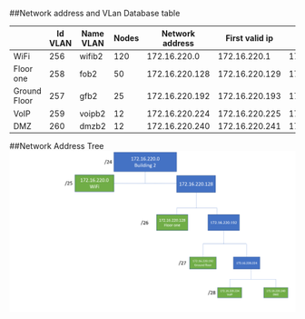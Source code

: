 
##Network address and VLan Database table


|               |   Id VLAN     | Name VLAN   |  Nodes |  Network address | First valid ip  |  Last valid ip  |  Broadcast address |
|---            |---            |---          |---     |---               |---              |---              |---                 |
|  WiFi         |    256        |wifib2       |  120   | 172.16.220.0     | 172.16.220.1    | 172.16.220.126  | 172.16.220.127     |
|  Floor one    |    258        |fob2         |  50    | 172.16.220.128   | 172.16.220.129  | 172.16.220.190  | 172.16.220.191     |
|  Ground Floor |    257        |gfb2         |  25    | 172.16.220.192   | 172.16.220.193  | 172.16.220.222  | 172.16.220.223     |
|  VoIP         |    259        |voipb2       |  12    | 172.16.220.224   | 172.16.220.225  | 172.16.220.238  | 172.16.220.239     |
|  DMZ          |    260        |dmzb2        |  12    | 172.16.220.240   | 172.16.220.241  | 172.16.220.254  | 172.16.220.255     |




##Network Address Tree
![Network Address Tree](Arvore.PNG)



